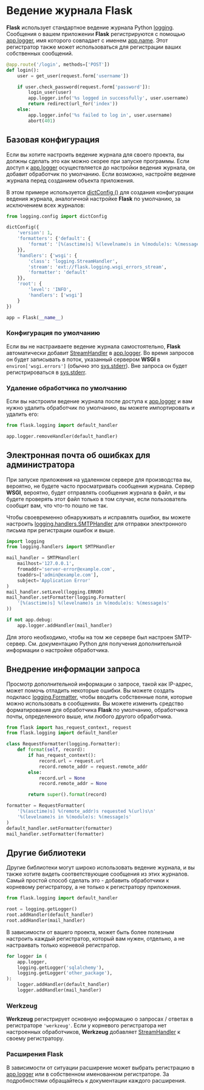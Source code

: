 # Ведение журнала Flask

**Flask** использует стандартное ведение журнала Python [logging](https://docs.python.org/3/library/logging.html#module-logging). Сообщения о вашем приложении **Flask** регистрируются с помощью [app.logger](../api-dokumentaciya-flask/obekt-prilozheniya-flask.md#logger), имя которого совпадает с именем [app.name](../api-dokumentaciya-flask/obekt-prilozheniya-flask.md#name). Этот регистратор также может использоваться для регистрации ваших собственных сообщений.

```python
@app.route('/login', methods=['POST'])
def login():
    user = get_user(request.form['username'])

    if user.check_password(request.form['password']):
        login_user(user)
        app.logger.info('%s logged in successfully', user.username)
        return redirect(url_for('index'))
    else:
        app.logger.info('%s failed to log in', user.username)
        abort(401)
```

## Базовая конфигурация

Если вы хотите настроить ведение журнала для своего проекта, вы должны сделать это как можно скорее при запуске программы. Если доступ к [app.logger](../api-dokumentaciya-flask/obekt-prilozheniya-flask.md#logger) осуществляется до настройки ведения журнала, он добавит обработчик по умолчанию. Если возможно, настройте ведение журнала перед созданием объекта приложения.

В этом примере используется [dictConfig ()](https://docs.python.org/3/library/logging.config.html#logging.config.dictConfig) для создания конфигурации ведения журнала, аналогичной настройке **Flask** по умолчанию, за исключением всех журналов:

```python
from logging.config import dictConfig

dictConfig({
    'version': 1,
    'formatters': {'default': {
        'format': '[%(asctime)s] %(levelname)s in %(module)s: %(message)s',
    }},
    'handlers': {'wsgi': {
        'class': 'logging.StreamHandler',
        'stream': 'ext://flask.logging.wsgi_errors_stream',
        'formatter': 'default'
    }},
    'root': {
        'level': 'INFO',
        'handlers': ['wsgi']
    }
})

app = Flask(__name__)
```

### Конфигурация по умолчанию

Если вы не настраиваете ведение журнала самостоятельно, **Flask** автоматически добавит [StreamHandler](https://docs.python.org/3/library/logging.handlers.html#logging.StreamHandler) в [app.logger](../api-dokumentaciya-flask/obekt-prilozheniya-flask.md#logger). Во время запросов он будет записывать в поток, указанный сервером **WSGI** в `environ['wsgi.errors']` (обычно это [sys.stderr](https://docs.python.org/3/library/sys.html#sys.stderr)). Вне запроса он будет регистрироваться в [sys.stderr](https://docs.python.org/3/library/sys.html#sys.stderr).

### Удаление обработчика по умолчанию

Если вы настроили ведение журнала после доступа к [app.logger](../api-dokumentaciya-flask/obekt-prilozheniya-flask.md#logger) и вам нужно удалить обработчик по умолчанию, вы можете импортировать и удалить его:

```python
from flask.logging import default_handler

app.logger.removeHandler(default_handler)
```

## Электронная почта об ошибках для администратора

При запуске приложения на удаленном сервере для производства вы, вероятно, не будете часто просматривать сообщения журнала. Сервер **WSGI**, вероятно, будет отправлять сообщения журнала в файл, и вы будете проверять этот файл только в том случае, если пользователь сообщит вам, что что-то пошло не так.

Чтобы своевременно обнаруживать и исправлять ошибки, вы можете настроить [logging.handlers.SMTPHandler](https://docs.python.org/3/library/logging.handlers.html#logging.handlers.SMTPHandler) для отправки электронного письма при регистрации ошибок и выше.

```python
import logging
from logging.handlers import SMTPHandler

mail_handler = SMTPHandler(
    mailhost='127.0.0.1',
    fromaddr='server-error@example.com',
    toaddrs=['admin@example.com'],
    subject='Application Error'
)
mail_handler.setLevel(logging.ERROR)
mail_handler.setFormatter(logging.Formatter(
    '[%(asctime)s] %(levelname)s in %(module)s: %(message)s'
))

if not app.debug:
    app.logger.addHandler(mail_handler)
```

Для этого необходимо, чтобы на том же сервере был настроен SMTP-сервер. См. документацию Python для получения дополнительной информации о настройке обработчика.

## Внедрение информации запроса

Просмотр дополнительной информации о запросе, такой как IP-адрес, может помочь отладить некоторые ошибки. Вы можете создать подкласс [logging.Formatter](https://docs.python.org/3/library/logging.html#logging.Formatter), чтобы вводить собственные поля, которые можно использовать в сообщениях. Вы можете изменить средство форматирования для обработчика **Flask** по умолчанию, обработчика почты, определенного выше, или любого другого обработчика.

```python
from flask import has_request_context, request
from flask.logging import default_handler

class RequestFormatter(logging.Formatter):
    def format(self, record):
        if has_request_context():
            record.url = request.url
            record.remote_addr = request.remote_addr
        else:
            record.url = None
            record.remote_addr = None

        return super().format(record)

formatter = RequestFormatter(
    '[%(asctime)s] %(remote_addr)s requested %(url)s\n'
    '%(levelname)s in %(module)s: %(message)s'
)
default_handler.setFormatter(formatter)
mail_handler.setFormatter(formatter)
```

## Другие библиотеки

Другие библиотеки могут широко использовать ведение журнала, и вы также хотите видеть соответствующие сообщения из этих журналов. Самый простой способ сделать это - добавить обработчики к корневому регистратору, а не только к регистратору приложения.

```python
from flask.logging import default_handler

root = logging.getLogger()
root.addHandler(default_handler)
root.addHandler(mail_handler)
```

В зависимости от вашего проекта, может быть более полезным настроить каждый регистратор, который вам нужен, отдельно, а не настраивать только корневой регистратор.

```python
for logger in (
    app.logger,
    logging.getLogger('sqlalchemy'),
    logging.getLogger('other_package'),
):
    logger.addHandler(default_handler)
    logger.addHandler(mail_handler)
```

### Werkzeug

**Werkzeug** регистрирует основную информацию о запросах / ответах в регистраторе `'werkzeug'`. Если у корневого регистратора нет настроенных обработчиков, **Werkzeug** добавляет [StreamHandler](https://docs.python.org/3/library/logging.handlers.html#logging.StreamHandler) к своему регистратору.

### Расширения Flask

В зависимости от ситуации расширение может выбрать регистрацию в [app.logger](../api-dokumentaciya-flask/obekt-prilozheniya-flask.md#logger) или в собственном именованном регистраторе. За подробностями обращайтесь к документации каждого расширения.
